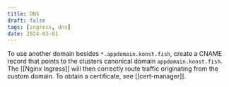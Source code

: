```yaml
---
title: DNS
draft: false
tags: [ingress, dns]
date: 2024-03-01
---
```


To use another domain besides `*.appdomain.konst.fish`, create a CNAME record that points to the clusters canonical domain `appdomain.konst.fish`. The [[Nginx Ingress]] will then correctly route traffic originating from the custom domain. To obtain a certificate, see [[cert-manager]].